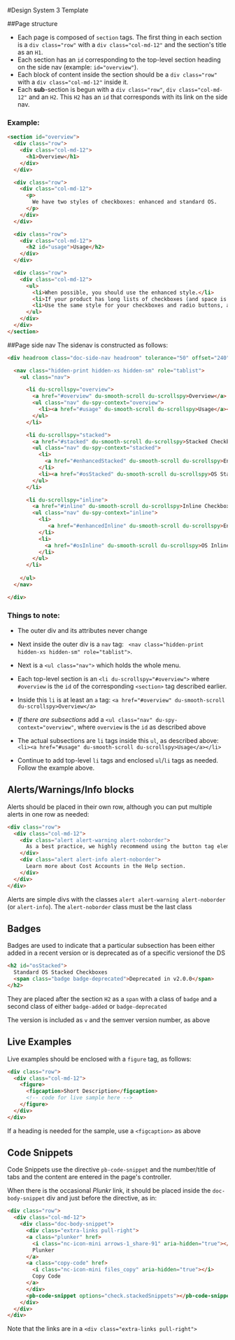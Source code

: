 #Design System 3 Template

##Page structure
- Each page is composed of `section` tags.  The first thing in each section is a `div class="row"` with a `div class="col-md-12"` and the section's title as an `H1`.
- Each section has an `id` corresponding to the top-level section heading on the side nav (example: `id="overview"`).
- Each block of content inside the section should be a `div class="row"` with a `div class="col-md-12"` inside it.
- Each **sub**-section is begun with a `div class="row"`, `div class="col-md-12"` and an `H2`. This `H2` has an `id` that corresponds with its link on the side nav.


### Example:


```html
<section id="overview">
  <div class="row">
    <div class="col-md-12">
      <h1>Overview</h1>
    </div>
  </div>

  <div class="row">
    <div class="col-md-12">
      <p>
        We have two styles of checkboxes: enhanced and standard OS.
      </p>
    </div>
  </div>

  <div class="row">
    <div class="col-md-12">
      <h2 id="usage">Usage</h2>
    </div>
  </div>

  <div class="row">
    <div class="col-md-12">
      <ul>
        <li>When possible, you should use the enhanced style.</li>
        <li>If your product has long lists of checkboxes (and space is an issue), consider using the standard OS style.</li>
        <li>Use the same style for your checkboxes and radio buttons, and apply that style consistently across your product.</li>
      </ul>
    </div>
  </div>
</section>
```
##Page side nav
The sidenav is constructed as follows:
```html
<div headroom class="doc-side-nav headroom" tolerance="50" offset="240" classes="{'initial':'','pinned':'','unpinned':'','top':'headroom-top','notTop':'headroom-not-top'}">

  <nav class="hidden-print hidden-xs hidden-sm" role="tablist">
    <ul class="nav">

      <li du-scrollspy="overview">
        <a href="#overview" du-smooth-scroll du-scrollspy>Overview</a>
        <ul class="nav" du-spy-context="overview">
          <li><a href="#usage" du-smooth-scroll du-scrollspy>Usage</a></li>
        </ul>
      </li>

      <li du-scrollspy="stacked">
        <a href="#stacked" du-smooth-scroll du-scrollspy>Stacked Checkboxes</a>
        <ul class="nav" du-spy-context="stacked">
          <li>
            <a href="#enhancedStacked" du-smooth-scroll du-scrollspy>Enhanced Stacked</a>
          </li>
          <li><a href="#osStacked" du-smooth-scroll du-scrollspy>OS Stacked</a></li>
        </ul>
      </li>

      <li du-scrollspy="inline">
        <a href="#inline" du-smooth-scroll du-scrollspy>Inline Checkboxes</a>
        <ul class="nav" du-spy-context="inline">
          <li>
             <a href="#enhancedInline" du-smooth-scroll du-scrollspy>Enhanced Inline</a>
          </li>
          <li>
            <a href="#osInline" du-smooth-scroll du-scrollspy>OS Inline</a>
          </li>
        </ul>
      </li>
      
    </ul>      
  </nav>

</div>
```
### Things to note:

- The outer div and its attributes never change
- Next inside the outer div is a `nav` tag: ` <nav class="hidden-print hidden-xs hidden-sm" role="tablist">`.


- Next is a `<ul class="nav">` which holds the whole menu.
- Each top-level section is an `<li du-scrollspy="#overview">` where `#overview` is the `id` of the corresponding `<section>` tag described earlier.
- Inside this `li` is at least an `a` tag: 
  `<a href="#overview" du-smooth-scroll du-scrollspy>Overview</a>`
- _If there are subsections_ add a `<ul class="nav" du-spy-context="overview"`, where `overview` is the `id` as described above
- The actual subsections are `li` tags inside this `ul`, as described above:
  `<li><a href="#usage" du-smooth-scroll du-scrollspy>Usage</a></li>`
- Continue to add top-level `li` tags and enclosed `ul`/`li` tags as needed.  Follow the example above.

## Alerts/Warnings/Info blocks

Alerts should be placed in their own row, although you can put multiple alerts in one row as needed:

```html
<div class="row">
  <div class="col-md-12">
    <div class="alert alert-warning alert-noborder">
      As a best practice, we highly recommend using the button tag element whenever possible to ensure mathcing cross-browser rendering.
    </div>
    <div class="alert alert-info alert-noborder">
      Learn more about Cost Accounts in the Help section.
    </div>
  </div>
</div>
```

Alerts are simple divs with the classes `alert alert-warning alert-noborder` (or `alert-info`). The `alert-noborder` class must be the last class



## Badges

Badges are used to indicate that a particular subsection has been either added in a recent version or is deprecated as of a specific versionof the DS

```html
<h2 id="osStacked">
  Standard OS Stacked Checkboxes
  <span class="badge badge-deprecated">Deprecated in v2.0.0</span>
</h2>
```

They are placed after the section `H2` as a `span` with a class of `badge` and a second class of either `badge-added` or `badge-deprecated`

The version is included as `v` and the semver version number, as above

## Live Examples

Live examples should be enclosed with a `figure` tag, as follows:

```html
<div class="row">
  <div class="col-md-12">
    <figure>
      <figcaption>Short Description</figcaption>
      <!-- code for live sample here -->
    </figure>
  </div>
</div>
```

If a heading is needed for the sample, use a `<figcaption>` as above



## Code Snippets

Code Snippets use the directive `pb-code-snippet` and the number/title of tabs and the content are entered in the page's controller.

When there is the occasional _Plunkr_ link, it should be placed inside the `doc-body-snippet` div and just  before the directive, as in:

```html
<div class="row">
  <div class="col-md-12">
    <div class="doc-body-snippet">
      <div class="extra-links pull-right">
      <a class="plunker" href>
        <i class="nc-icon-mini arrows-1_share-91" aria-hidden="true"></i>
        Plunker
      </a>
      <a class="copy-code" href>
        <i class="nc-icon-mini files_copy" aria-hidden="true"></i>
        Copy Code
      </a>
      </div>
      <pb-code-snippet options="check.stackedSnippets"></pb-code-snippet>
    </div>
  </div>
</div>
```

Note that the links are in a `<div class="extra-links pull-right">`

